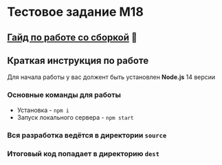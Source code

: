 # Тестовое задание M18

## [Гайд по работе со сборкой](/GUIDE.md) 📕

## Краткая инструкция по работе
Для начала работы у вас должент быть установлен **Node.js** 14 версии

### Основные команды для работы
- Установка - `npm i`
- Запуск локального сервера - `npm start`

### Вся разработка ведётся в директории `source`
### Итоговый код попадает в директорию `dest`
